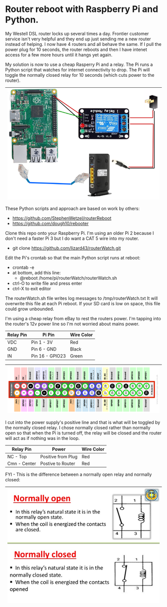 # Router reboot with Raspberry Pi and Python.

My Westell DSL router locks up several times a day. Frontier customer service isn't very helpful and they end up just sending me a new router instead of helping. I now have 4 routers and all behave the same. If I pull the power plug for 10 seconds, the router reboots and then I have intenet access for a few more hours until it hangs yet again.

My solution is now to use a cheap Rasperry Pi and a relay. The Pi runs a Python script that watches for internet connectivity to drop. The Pi will toggle the normally closed relay for 10 seconds (which cuts power to the router). 

| <img src="https://github.com/lizard43/routerWatch/blob/master/images/beast.png" width="600" /> |
|-|

These Python scripts and approach are based on work by others:
- https://github.com/StephenWetzel/routerReboot
- https://github.com/dough10/rebooter

Clone this repo onto your Raspberry Pi. I'm using an older Pi 2 because I don't need a faster Pi 3 but I do want a CAT 5 wire into my router.
- git clone https://github.com/lizard43/routerWatch.git

Edit the Pi's crontab so that the main Python script runs at reboot:
- crontab -e
- at bottom, add this line:
    - @reboot /home/pi/routerWatch/routerWatch.sh
- ctrl-O to write file and press enter
- ctrl-X to exit editor

The routerWatch.sh file writes log messages to /tmp/routerWatch.txt 
It will overwrite this file at each Pi reboot. If your SD card is low on space, this file could grow unbounded.

I'm using a cheap relay from eBay to rest the routers power. I'm tapping into the router's 12v power line so I'm not worried about mains power.

| Relay Pin | Pi Pin | Wire Color |
| --- | --- | --- |
| VDC | Pin 1 - 3V | Red |
| GND | Pin 6 - GND | Black |
| IN | Pin 16 - GPIO23 | Green |

| <img src="https://github.com/lizard43/routerWatch/blob/master/images/Raspberry-Pi-GPIO.2.png" width="800" /> |
|-|

I cut into the power supply's positive line and that is what will be toggled by the normally closed relay. I chose normally closed rather than normally open so that when the Pi is turned off, the relay will be closed and the router will act as if nothing was in the loop.

| Relay Pin | Power | Wire Color |
| --- | --- | --- |
| NC - Top | Positive from Plug | Red |
| Cmn - Center | Postive to Router | Red |

FYI - This is the difference between a normally open relay and normally closed:

| <img src="https://github.com/lizard43/routerWatch/blob/master/images/relay.jpg" width="600" /> |
|-|
